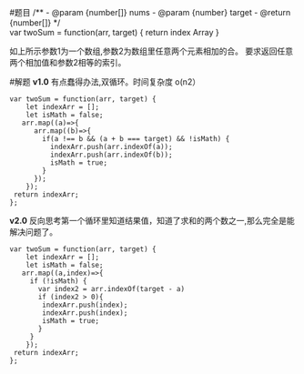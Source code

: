 #题目
    /**
     - @param {number[]} nums
     - @param {number} target
     - @return {number[]}
    */   
     var twoSum = function(arr, target) {
        return index Array
     }

如上所示参数1为一个数组,参数2为数组里任意两个元素相加的合。
要求返回任意两个相加值和参数2相等的索引。

#解题
__v1.0__ 有点蠢得办法,双循环。时间复杂度 o(n2）

    var twoSum = function(arr, target) {
        let indexArr = [];
        let isMath = false;
       arr.map((a)=>{
          arr.map((b)=>{
            if(a !== b && (a + b === target) && !isMath) {
              indexArr.push(arr.indexOf(a));
              indexArr.push(arr.indexOf(b));
              isMath = true;
            }
          });
        });
     return indexArr;
    };  

__v2.0__ 反向思考第一个循环里知道结果值，知道了求和的两个数之一,那么完全是能解决问题了。

    var twoSum = function(arr, target) {
        let indexArr = [];
        let isMath = false;
       arr.map((a,index)=>{
         if (!isMath) {
           var index2 = arr.indexOf(target - a)
           if (index2 > 0){
            indexArr.push(index);
            indexArr.push(index);
            isMath = true;
           }  
         }  
        });
     return indexArr;
    }; 

